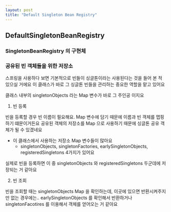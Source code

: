 ```yaml
---
layout: post
title: "Default Singleton Bean Registry"
---
```


## DefaultSingletonBeanRegistry

### SingletonBeanRegistry 의 구현체
### 공유된 빈 객체들을 위한 저장소

스프링을 사용하다 보면 기본적으로 빈들이 싱글톤이라는 사용된다는 것을 들어 본 적 있으실 거에요
이 클래스가 바로 그 싱글톤 빈들을 관리하는 중요한 역할을 맡고 있어요

클래스 내부의 singletonObjects 라는 Map 변수가 바로 그 주인공 이지요

1. 빈 등록

빈을 등록할 경우 빈 이름이 필요해요. Map 변수에 담기 때문에 이름과 빈 객체를 맵핑하기 떄문이거든요
공유된 객체의 저장소를 Map 으로 사용하기 때문에 싱글톤 공유 객체가 될 수 있겠네요

- 이 클래스에서 사용하는 저장소 Map 변수들이 많아요
    - singletonObjects, singletonFactories, earlySingletonObjects, registeredSingletons 4가지가 있어요

실제로 빈을 등록하면 이 중 singletonObjects 와 registeredSingletons 두군데에 저장되는 거 같아요 

2. 빈 조회

빈을 조회할 때는 singletonObjects Map 을 확인하는데, 이곳에 있으면 반환시켜주지만 없는 경우에는..
earlySingletonObjects 를 확인해서 반환하거나 singletonFacotires 를 이용해서 객체를 얻어오는 거 같아요

